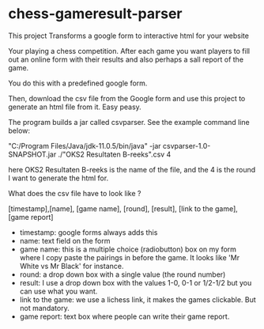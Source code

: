 # chess-gameresult-parser
This project Transforms a google form to interactive html for your website


Your playing a chess competition. After each game you want players to fill out an online form with their results
and also perhaps a sall report of the game.

You do this with a predefined google form.

Then, download the csv file from the Google form and use this project to generate an html file from it.
Easy peasy.

The program builds a jar called csvparser. See the example command line below:

"C:/Program Files/Java/jdk-11.0.5/bin/java" -jar csvparser-1.0-SNAPSHOT.jar ./"OKS2 Resultaten B-reeks".csv 4

here OKS2 Resultaten B-reeks is the name of the file, and the 4 is the round I want to generate the html for.


What does the csv file have to look like ? 

[timestamp],[name], [game name], [round], [result], [link to the game], [game report]

* timestamp: google forms always adds this
* name: text field on the form
* game name: this is a multiple choice (radiobutton) box on my form where I copy paste the pairings in before the game. It looks like 'Mr White vs Mr Black' for instance. 
* round: a drop down box with a single value (the round number)
* result: I use a drop down box with the values 1-0, 0-1 or 1/2-1/2 but you can use what you want.
* link to the game: we use a lichess link, it makes the games clickable. But not mandatory.
* game report: text box where people can write their game report.
